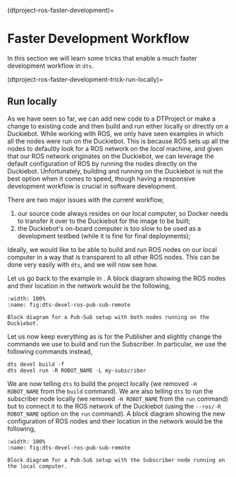 (dtproject-ros-faster-development)=
# Faster Development Workflow

In this section we will learn some tricks that enable a much faster development workflow in `dts`.


(dtproject-ros-faster-development-trick-run-locally)=
## Run locally

As we have seen so far, we can add new code to a DTProject or make a change to existing code and then build 
and run either locally or directly on a Duckiebot. While working with ROS, we only have seen examples in which 
all the nodes were run on the Duckiebot. This is because ROS sets up all the nodes to defaultly look for a 
ROS network on the _local_ machine, and given that our ROS network originates on the Duckiebot, we can leverage 
the default configuration of ROS by running the nodes directly on the Duckiebot. 
Unfortunately, building and running on the Duckiebot is not the best option
when it comes to speed, though having a responsive development workflow is crucial in software development.

There are two major issues with the current workflow,
1. our source code always resides on our local computer, so Docker needs to transfer it over to the Duckiebot for the image to be built;
2. the Duckiebot's on-board computer is too slow to be used as a development testbed (while it is fine for final deployments);

Ideally, we would like to be able to build and run ROS nodes on our local computer in a way that is transparent
to all other ROS nodes. This can be done very easily with `dts`, and we will now see how.

Let us go back to the example in [](ros-sub-node). A block diagram showing the ROS nodes and their location in 
the network would be the following,

```{figure} ../../_images/beginner/ros/dts_devel_ros_remote.png
:width: 100%
:name: fig:dts-devel-ros-pub-sub-remote

Block diagram for a Pub-Sub setup with both nodes running on the Duckiebot.
```

Let us now keep everything as is for the Publisher and slightly change the commands we use to build and 
run the Subscriber.
In particular, we use the following commands instead,

    dts devel build -f
    dts devel run -R ROBOT_NAME -L my-subscriber

We are now telling `dts` to build the project locally (we removed `-H ROBOT_NAME` from the `build` command).
We are also telling `dts` to run the subscriber node locally (we removed `-H ROBOT_NAME` from the 
`run` command) but to connect it to the ROS network of the Duckiebot (using the `--ros/-R ROBOT_NAME` 
option on the `run` command).
A block diagram showing the new configuration of ROS nodes and their location in
the network would be the following,


```{figure} ../../_images/beginner/ros/dts_devel_ros_local.png
:width: 100%
:name: fig:dts-devel-ros-pub-sub-remote

Block diagram for a Pub-Sub setup with the Subscriber node running on the local computer.
```

